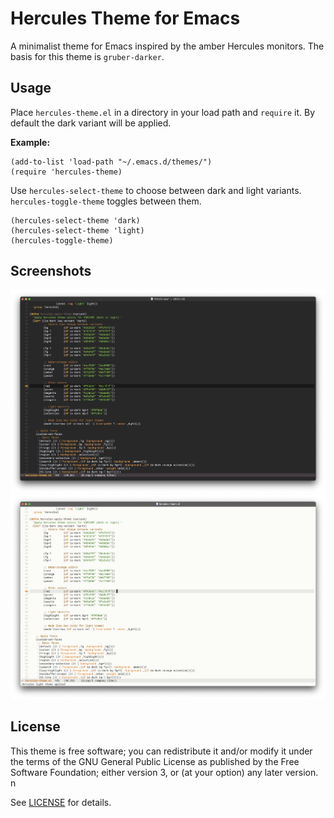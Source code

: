 # Hercules Theme for Emacs

A minimalist theme for Emacs inspired by the amber Hercules monitors. The basis for this theme is `gruber-darker`.

## Usage
Place `hercules-theme.el` in a directory in your load path and `require` it. By default the dark variant will be applied.

**Example:**
```elisp
(add-to-list 'load-path "~/.emacs.d/themes/")
(require 'hercules-theme)
```
Use `hercules-select-theme` to choose between dark and light variants. `hercules-toggle-theme` toggles between them.
```elisp
(hercules-select-theme 'dark)
(hercules-select-theme 'light)
(hercules-toggle-theme)
```

## Screenshots

![Dark Mode](screenshots/hercules-dark.png)
![Light Mode](screenshots/hercules-light.png)

## License

This theme is free software; you can redistribute it and/or modify it under the terms of the GNU General Public License as published by the Free Software Foundation; either version 3, or (at your option) any later version.
n

See [LICENSE](LICENSE) for details.